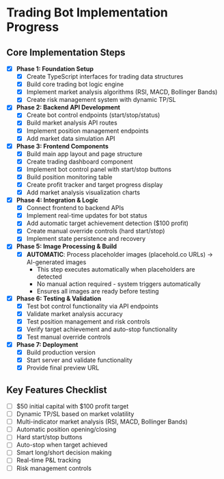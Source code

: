 # Trading Bot Implementation Progress

## Core Implementation Steps

- [x] **Phase 1: Foundation Setup**
  - [x] Create TypeScript interfaces for trading data structures
  - [x] Build core trading bot logic engine
  - [x] Implement market analysis algorithms (RSI, MACD, Bollinger Bands)
  - [x] Create risk management system with dynamic TP/SL

- [x] **Phase 2: Backend API Development**
  - [x] Create bot control endpoints (start/stop/status)
  - [x] Build market analysis API routes
  - [x] Implement position management endpoints
  - [x] Add market data simulation API

- [x] **Phase 3: Frontend Components**
  - [x] Build main app layout and page structure
  - [x] Create trading dashboard component
  - [x] Implement bot control panel with start/stop buttons
  - [x] Build position monitoring table
  - [x] Create profit tracker and target progress display
  - [x] Add market analysis visualization charts

- [x] **Phase 4: Integration & Logic**
  - [x] Connect frontend to backend APIs
  - [x] Implement real-time updates for bot status
  - [x] Add automatic target achievement detection ($100 profit)
  - [x] Create manual override controls (hard start/stop)
  - [x] Implement state persistence and recovery

- [x] **Phase 5: Image Processing & Build**
  - [x] **AUTOMATIC**: Process placeholder images (placehold.co URLs) → AI-generated images
    - This step executes automatically when placeholders are detected
    - No manual action required - system triggers automatically
    - Ensures all images are ready before testing

- [x] **Phase 6: Testing & Validation**
  - [x] Test bot control functionality via API endpoints
  - [x] Validate market analysis accuracy
  - [x] Test position management and risk controls
  - [x] Verify target achievement and auto-stop functionality
  - [x] Test manual override controls

- [x] **Phase 7: Deployment**
  - [x] Build production version
  - [x] Start server and validate functionality
  - [x] Provide final preview URL

## Key Features Checklist
- [ ] $50 initial capital with $100 profit target
- [ ] Dynamic TP/SL based on market volatility
- [ ] Multi-indicator market analysis (RSI, MACD, Bollinger Bands)
- [ ] Automatic position opening/closing
- [ ] Hard start/stop buttons
- [ ] Auto-stop when target achieved
- [ ] Smart long/short decision making
- [ ] Real-time P&L tracking
- [ ] Risk management controls